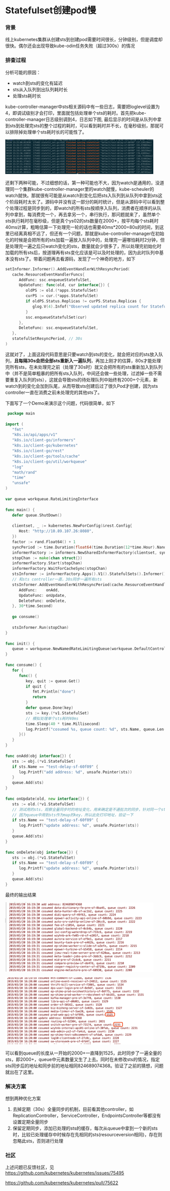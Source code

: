 # Statefulset创建pod慢


### 背景

线上kubernetes集群从创建sts到创建pod需要时间很长，分钟级别，但是调度却很快。偶尔还会出现导致kube-odin任务失败（超过300s）的情况

### 排查过程

分析可能的原因：

- watch到sts的变化有延迟
- sts从入队列到出队列耗时长
- 处理sts耗时长

kube-controller-manager中sts相关源码中有一些日志，需要把loglevel设置为4，即调试级别才会打印，里面就包括处理单个sts的耗时。首先把kube-controller-manager日志级别调到4，日志如下图, 最后显示的时间是从队列中拿到sts到处理完sts的整个过程的耗时，可以看到耗时并不长，在毫秒级别，那就可以排除掉处理单个sts耗时长的可能性了。

![img](kube-controller-manager-slowly.png)

还剩下两种可能，不过细想的话，第一种可能也不大，因为watch是通用的，没道理同一个集群kube-controller-manager里的watch就慢，kube-scheuler的watch就快。那就很有可能是从watch到变化后把sts入队列到从队列中拿到sts这个阶段耗时太长了。源码中并没有这一部分的耗时统计，但是从源码中可以看到整个处理过程是同步到的，即watch的所有sts按顺序入队列，消费者在顺序的从队列中拿到，每消费完一个，再去拿另一个，串行执行，那问题就来了，虽然单个sts执行耗时在毫秒级，但是真个ys02的sts数量在2000+，按平均每个sts耗时40ms计算，粗略估算一下处理完一轮的话也需要40ms*2000=80s的时间，到这里已经离真相不远了，但还有一个问题，那就是kube-controller-manager在初始化的时候是会把所有的sts加载一遍放入队列中的，处理完一遍哪怕耗时2分钟，但是处理完一遍之后只watch变化的sts，数量就会少很多了，所以处理完初始化时加载的所有sts后，按道理再有sts变化应该是可以及时处理的，因为此时队列中基本没有sts了。带着问题再去看源码，发现了一个神奇的地方，如下

```go
setInformer.Informer().AddEventHandlerWithResyncPeriod(
   cache.ResourceEventHandlerFuncs{
      AddFunc: ssc.enqueueStatefulSet,
      UpdateFunc: func(old, cur interface{}) {
         oldPS := old.(*apps.StatefulSet)
         curPS := cur.(*apps.StatefulSet)
         if oldPS.Status.Replicas != curPS.Status.Replicas {
            glog.V(4).Infof("Observed updated replica count for StatefulSet: %v, %d->%d", curPS.Name, oldPS.Status.Replicas, curPS.Status.Replicas)
         }
         ssc.enqueueStatefulSet(cur)
      },
      DeleteFunc: ssc.enqueueStatefulSet,
   },
   statefulSetResyncPeriod, // 30s
)
```

这就对了，上面这段代码意思是只要watch到sts的变化，就会把对应的sts放入队列，**且每隔30s****会把全部sts****重新入一遍队列**，再加上刚才的估算，80s才能处理完所有sts，在未处理完之前（处理了30s时）就又会把所有的sts重新加入到队列中（并不是简单粗暴的把所有sts入队列，中间还会做一些处理，过滤掉一些不需要重复入队列的sts），这就会导致sts的待处理队列中始终有2000+个元素，新watch到的变化会加到队尾，从而导致sts创建后过了很久Pod才创建，因为sts controller一直在消费之前未处理完的其他sts了。

下面写了一个Demo来演示这个问题，代码很简单，如下

```go
 package main
 
import (
   "fmt"
   "k8s.io/api/apps/v1"
   "k8s.io/client-go/informers"
   "k8s.io/client-go/kubernetes"
   "k8s.io/client-go/rest"
   "k8s.io/client-go/tools/cache"
   "k8s.io/client-go/util/workqueue"
   "log"
   "math/rand"
   "time"
   "unsafe"
)
 
var queue workqueue.RateLimitingInterface
 
func main() {
   defer queue.ShutDown()
 
   clientset, _ := kubernetes.NewForConfig(&rest.Config{
      Host: "http://10.89.107.26:8080",
   })
   factor := rand.Float64() + 1
   syncPeriod := time.Duration(float64(time.Duration(12*time.Hour).Nanoseconds()) * factor)
   informerFactory := informers.NewSharedInformerFactory(clientset, syncPeriod)
   stopChan := make(chan struct{})
   informerFactory.Start(stopChan)
   informerFactory.WaitForCacheSync(stopChan)
   stsInformer := informerFactory.Apps().V1().StatefulSets().Informer()
   // 和sts controller一直，30s同步一遍所有sts
   stsInformer.AddEventHandlerWithResyncPeriod(cache.ResourceEventHandlerFuncs{
      AddFunc:    onAdd,
      UpdateFunc: onUpdate,
      DeleteFunc: onDelete,
   }, 30*time.Second)
 
   go consume()
 
   stsInformer.Run(stopChan)
}
 
func init() {
   queue = workqueue.NewNamedRateLimitingQueue(workqueue.DefaultControllerRateLimiter(), "statefulset")
}
 
func consume() {
   for {
      func() {
         key, quit := queue.Get()
         if quit {
            fmt.Println("done")
            return
         }
         defer queue.Done(key)
         sts := key.(*v1.StatefulSet)
         // 模拟处理单个sts耗时40ms
         time.Sleep(40 * time.Millisecond)
         log.Printf("cosumed %s, queue count: %d", sts.Name, queue.Len())
      }()
   }
}
 
func onAdd(obj interface{}) {
   sts := obj.(*v1.StatefulSet)
   if sts.Name == "test-delay-sf-60f09" {
      log.Printf("add address: %d", unsafe.Pointer(sts))
   }
   queue.Add(sts)
}
 
func onUpdate(old, new interface{}) {
   sts := old.(*v1.StatefulSet)
   // 测试用的sts，观察全量同步时的地址变化，用来确定是不通批次的同步，针对同一个sts来说是否地址相同
   // 因为queue中用到sts作为map的key，所以此处打印地址，验证一下
   if sts.Name == "test-delay-sf-60f09" {
      log.Printf("update address: %d", unsafe.Pointer(sts))
   }
   queue.Add(sts)
}
 
func onDelete(obj interface{}) {
   sts := obj.(*v1.StatefulSet)
   if sts.Name == "test-delay-sf-60f09" {
      log.Printf("update address: %d", unsafe.Pointer(sts))
   }
   queue.Add(sts)
}
```

最终的输出结果

![img](slowly_demo1.png)

![img](slowly_demo2.png)

可以看到queue的长度从一开始的2000+一直降到1525，此时同步了一遍全量的sts，即2000+，queue中元素数量又生了上去。同时在未修改sts的情况，指定sts同步后的地址和同步前的地址相同824689074368。验证了之前的猜想，问题就出在了这里。

### 解决方案

想到两种优化方案

1. 去掉定期（30s）全量同步的机制，目前看其他controller，如ReplicationController，ServiceController，EndpointsController等都没有设置定期全量同步
2. 保留定期同步，添加已处理的sts的缓存，每次从queue中拿到一个新的sts时，比较已处理缓存中时候存在先相同的sts(resourceversion相同)，存在则忽略此sts，否则进行处理

### 社区

上述问题已反馈社区，见  
https://github.com/kubernetes/kubernetes/issues/75495

https://github.com/kubernetes/kubernetes/pull/75622
